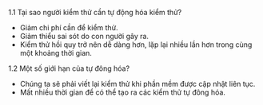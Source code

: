 1.1 Tại sao người kiểm thử cần tự động hóa kiểm thử? 
- Giảm chi phí cần để kiểm thử.
- Giảm thiểu sai sót do con người gây ra.
- Kiểm thử hồi quy trở nên dễ dàng hơn, lặp lại nhiều lần hơn trong cùng một khoảng thời gian.

1.2 Một số giới hạn của tự đông hóa?
- Chúng ta sẽ phải viết lại kiểm thử khi phần mềm được cập nhật liên tục.
- Mất nhiều thời gian để có thể tạo ra các kiểm thử tự đông hóa.
